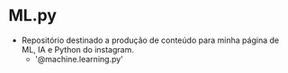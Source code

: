 # ML.py

- Repositório destinado a produção de conteúdo para minha página de ML, IA e Python do instagram. 
  - '@machine.learning.py'
